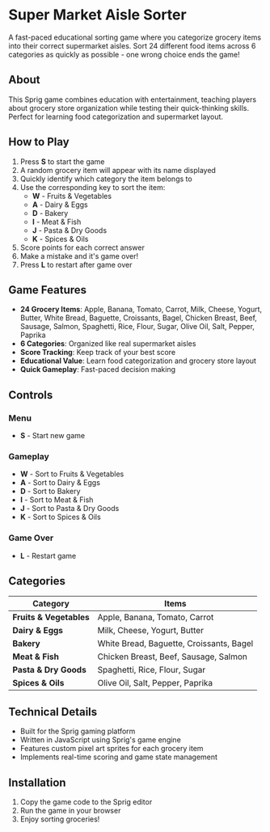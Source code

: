 # Super Market Aisle Sorter

A fast-paced educational sorting game where you categorize grocery items into their correct supermarket aisles. Sort 24 different food items across 6 categories as quickly as possible - one wrong choice ends the game!

## About

This Sprig game combines education with entertainment, teaching players about grocery store organization while testing their quick-thinking skills. Perfect for learning food categorization and supermarket layout.

## How to Play

1. Press **S** to start the game
2. A random grocery item will appear with its name displayed
3. Quickly identify which category the item belongs to
4. Use the corresponding key to sort the item:
   - **W** - Fruits & Vegetables
   - **A** - Dairy & Eggs  
   - **D** - Bakery
   - **I** - Meat & Fish
   - **J** - Pasta & Dry Goods
   - **K** - Spices & Oils
5. Score points for each correct answer
6. Make a mistake and it's game over!
7. Press **L** to restart after game over

## Game Features

- **24 Grocery Items**: Apple, Banana, Tomato, Carrot, Milk, Cheese, Yogurt, Butter, White Bread, Baguette, Croissants, Bagel, Chicken Breast, Beef, Sausage, Salmon, Spaghetti, Rice, Flour, Sugar, Olive Oil, Salt, Pepper, Paprika
- **6 Categories**: Organized like real supermarket aisles
- **Score Tracking**: Keep track of your best score
- **Educational Value**: Learn food categorization and grocery store layout
- **Quick Gameplay**: Fast-paced decision making

## Controls

### Menu
- **S** - Start new game

### Gameplay  
- **W** - Sort to Fruits & Vegetables
- **A** - Sort to Dairy & Eggs
- **D** - Sort to Bakery
- **I** - Sort to Meat & Fish
- **J** - Sort to Pasta & Dry Goods
- **K** - Sort to Spices & Oils

### Game Over
- **L** - Restart game

## Categories

| Category | Items |
|----------|-------|
| **Fruits & Vegetables** | Apple, Banana, Tomato, Carrot |
| **Dairy & Eggs** | Milk, Cheese, Yogurt, Butter |
| **Bakery** | White Bread, Baguette, Croissants, Bagel |
| **Meat & Fish** | Chicken Breast, Beef, Sausage, Salmon |
| **Pasta & Dry Goods** | Spaghetti, Rice, Flour, Sugar |
| **Spices & Oils** | Olive Oil, Salt, Pepper, Paprika |

## Technical Details

- Built for the Sprig gaming platform
- Written in JavaScript using Sprig's game engine
- Features custom pixel art sprites for each grocery item
- Implements real-time scoring and game state management

## Installation

1. Copy the game code to the Sprig editor
2. Run the game in your browser
3. Enjoy sorting groceries!